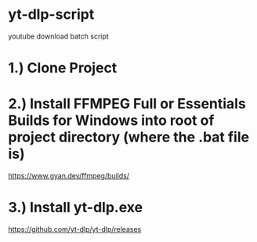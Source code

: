 # yt-dlp-script
 youtube download batch script

# 1.) Clone Project

# 2.) Install FFMPEG Full or Essentials Builds for Windows into root of project directory (where the .bat file is)
https://www.gyan.dev/ffmpeg/builds/

# 3.) Install yt-dlp.exe
https://github.com/yt-dlp/yt-dlp/releases
